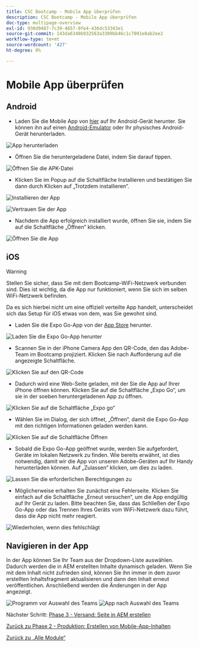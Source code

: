 ```yaml
---
title: CSC Bootcamp - Mobile App überprüfen
description: CSC Bootcamp - Mobile App überprüfen
doc-type: multipage-overview
exl-id: 930d9487-7c39-4657-9fe4-436dc53343e1
source-git-commit: 143da6340b932563a3309bb46c1c7091e0ab2ee2
workflow-type: tm+mt
source-wordcount: '427'
ht-degree: 0%

---
```


# Mobile App überprüfen

## Android

- Laden Sie die Mobile App von [hier](https://tinyurl.com/CSCBootcampApp) auf Ihr Android-Gerät herunter. Sie können ihn auf einen [Android-Emulator](https://developer.android.com/studio/run/emulator) oder Ihr physisches Android-Gerät herunterladen.

![App herunterladen](./images/delivery-app-android-download.png)

- Öffnen Sie die heruntergeladene Datei, indem Sie darauf tippen.

![Öffnen Sie die APK-Datei](./images/delivery-app-android-install.png)

- Klicken Sie im Popup auf die Schaltfläche Installieren und bestätigen Sie dann durch Klicken auf „Trotzdem installieren“.

![Installieren der App](./images/delivery-app-android-install-prompt.png)

![Vertrauen Sie der App](./images/delivery-app-android-install-anyway.png)

- Nachdem die App erfolgreich installiert wurde, öffnen Sie sie, indem Sie auf die Schaltfläche „Öffnen“ klicken.

![Öffnen Sie die App](./images/delivery-app-android-open.png)


## iOS

>[!WARNING]
>
> Stellen Sie sicher, dass Sie mit dem Bootcamp-WiFi-Netzwerk verbunden sind. Dies ist wichtig, da die App nur funktioniert, wenn Sie sich im selben WiFi-Netzwerk befinden.

Da es sich hierbei nicht um eine offiziell verteilte App handelt, unterscheidet sich das Setup für iOS etwas von dem, was Sie gewohnt sind.

- Laden Sie die Expo Go-App von der [App Store](https://itunes.apple.com/app/apple-store/id982107779) herunter.

![Laden Sie die Expo Go-App herunter](./images/delivery-app-ios-download.png)

- Scannen Sie in der iPhone Camera App den QR-Code, den das Adobe-Team im Bootcamp projiziert. Klicken Sie nach Aufforderung auf die angezeigte Schaltfläche.

![Klicken Sie auf den QR-Code](./images/delivery-app-ios-scan.png)

- Dadurch wird eine Web-Seite geladen, mit der Sie die App auf Ihrer iPhone öffnen können. Klicken Sie auf die Schaltfläche „Expo Go“, um sie in der soeben heruntergeladenen App zu öffnen.

![Klicken Sie auf die Schaltfläche „Expo go“](./images/delivery-app-ios-open-expo.png)

- Wählen Sie im Dialog, der sich öffnet, „Öffnen“, damit die Expo Go-App mit den richtigen Informationen geladen werden kann.

![Klicken Sie auf die Schaltfläche Öffnen](./images/delivery-app-ios-open.png)

- Sobald die Expo Go-App geöffnet wurde, werden Sie aufgefordert, Geräte im lokalen Netzwerk zu finden. Wie bereits erwähnt, ist dies notwendig, damit wir die App von unseren Adobe-Geräten auf Ihr Handy herunterladen können. Auf „Zulassen“ klicken, um dies zu laden.

![Lassen Sie die erforderlichen Berechtigungen zu](./images/delivery-app-ios-allow.png)

- Möglicherweise erhalten Sie zunächst eine Fehlerseite. Klicken Sie einfach auf die Schaltfläche „Erneut versuchen“, um die App endgültig auf Ihr Gerät zu laden. Bitte beachten Sie, dass das Schließen der Expo Go-App oder das Trennen Ihres Geräts vom WiFi-Netzwerk dazu führt, dass die App nicht mehr reagiert.

![Wiederholen, wenn dies fehlschlägt](./images/delivery-app-ios-retry.png)

## Navigieren in der App

In der App können Sie Ihr Team aus der Dropdown-Liste auswählen. Dadurch werden die in AEM erstellten Inhalte dynamisch geladen. Wenn Sie mit dem Inhalt nicht zufrieden sind, können Sie ihn immer in dem zuvor erstellten Inhaltsfragment aktualisieren und dann den Inhalt erneut veröffentlichen. Anschließend werden die Änderungen in der App angezeigt.

![Programm vor Auswahl des Teams](./images/delivery-app-initial.png)
![App nach Auswahl des Teams](./images/delivery-app-loaded.png)

Nächster Schritt: [Phase 3 - Versand: Seite in AEM erstellen](./page-in-aem.md)

[Zurück zu Phase 2 - Produktion: Erstellen von Mobile-App-Inhalten](../production/app.md)

[Zurück zu „Alle Module“](../../overview.md)
